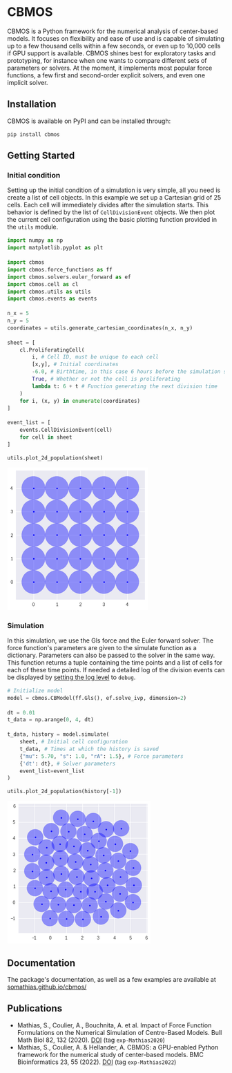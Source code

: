 # CBMOS

CBMOS is a Python framework for the numerical analysis of center-based models.
It focuses on flexibility and ease of use and is capable of simulating up to a
few thousand cells within a few seconds, or even up to 10,000 cells if GPU
support is available. CBMOS shines best for exploratory tasks and prototyping,
for instance when one wants to compare different sets of parameters or solvers.
At the moment, it implements most popular force functions, a few first and
second-order explicit solvers, and even one implicit solver.

## Installation
CBMOS is available on PyPI and can be installed through:
```
pip install cbmos
```

## Getting Started
### Initial condition

Setting up the initial condition of a simulation is very simple, all you need is create a list of cell objects. In this example we set up a Cartesian grid of 25 cells. Each cell will immediately divides after the simulation starts. This behavior is defined by the list of `CellDivisionEvent` objects. We then plot the current cell configuration using the basic plotting function provided in the `utils` module.


```python
import numpy as np
import matplotlib.pyplot as plt

import cbmos
import cbmos.force_functions as ff
import cbmos.solvers.euler_forward as ef
import cbmos.cell as cl
import cbmos.utils as utils
import cbmos.events as events

n_x = 5
n_y = 5
coordinates = utils.generate_cartesian_coordinates(n_x, n_y)

sheet = [
    cl.ProliferatingCell(
        i, # Cell ID, must be unique to each cell
        [x,y], # Initial coordinates
        -6.0, # Birthtime, in this case 6 hours before the simulation starts
        True, # Whether or not the cell is proliferating
        lambda t: 6 + t # Function generating the next division time
    )
    for i, (x, y) in enumerate(coordinates)
]

event_list = [
    events.CellDivisionEvent(cell)
    for cell in sheet
]
```


```python
utils.plot_2d_population(sheet)
```

![png](.images/output_4_0.png)

### Simulation

In this simulation, we use the Gls force and the Euler forward solver. The force function's parameters are given to the simulate function as a dictionary. Parameters can also be passed to the solver in the same way. This function returns a tuple containing the time points and a list of cells for each of these time points. If needed a detailed log of the division events can be displayed by [setting the log level](https://docs.python.org/3/howto/logging.html) to `debug`.


```python
# Initialize model
model = cbmos.CBModel(ff.Gls(), ef.solve_ivp, dimension=2)

dt = 0.01
t_data = np.arange(0, 4, dt)

t_data, history = model.simulate(
    sheet, # Initial cell configuration
    t_data, # Times at which the history is saved
    {"mu": 5.70, "s": 1.0, "rA": 1.5}, # Force parameters
    {'dt': dt}, # Solver parameters
    event_list=event_list
)
```


```python
utils.plot_2d_population(history[-1])
```


![png](.images/output_8_0.png)


## Documentation
The package's documentation, as well as a few examples are available at
[somathias.github.io/cbmos/](https://somathias.github.io/cbmos/)

## Publications

- Mathias, S., Coulier, A., Bouchnita, A. et al. Impact of Force Function
  Formulations on the Numerical Simulation of Centre-Based Models. Bull Math
  Biol 82, 132 (2020). [DOI](https://doi.org/10.1007/s11538-020-00810-2) (tag `exp-Mathias2020`)
- Mathias, S., Coulier, A. & Hellander, A. CBMOS: a GPU-enabled Python
  framework for the numerical study of center-based models. BMC Bioinformatics
  23, 55 (2022). [DOI](https://doi.org/10.1186/s12859-022-04575-4) (tag `exp-Mathias2022`)
